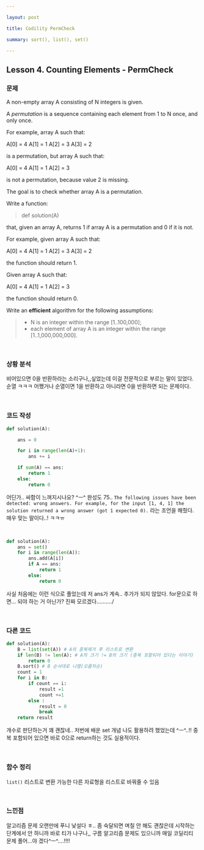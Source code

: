 ```yaml
---

layout: post

title: Codility PermCheck

summary: sort(), list(), set()

---
```


## Lesson 4. Counting Elements - PermCheck

### 문제

A non-empty array A consisting of N integers is given.

A *permutation* is a sequence containing each element from 1 to N once, and only once.

For example, array A such that:

A[0] = 4
 A[1] = 1
 A[2] = 3
 A[3] = 2

is a permutation, but array A such that:

A[0] = 4
 A[1] = 1
 A[2] = 3

is not a permutation, because value 2 is missing.

The goal is to check whether array A is a permutation.

Write a function:

> def solution(A)

that, given an array A, returns 1 if array A is a permutation and 0 if it is not.

For example, given array A such that:

A[0] = 4
 A[1] = 1
 A[2] = 3
 A[3] = 2

the function should return 1.

Given array A such that:

A[0] = 4
 A[1] = 1
 A[2] = 3

the function should return 0.

Write an ****efficient**** algorithm for the following assumptions:

> - N is an integer within the range [1..100,000];
> - each element of array A is an integer within the range [1..1,000,000,000].

<br/>

### 상황 분석

비어있으면 0을 반환하라는 소리구나,,싶었는데 이걸 전문적으로 부르는 말이 있었다. 순열 ㅋㅋㅋ 어쨌거나 순열이면 1을 반환하고 아니라면 0을 반환하면 되는 문제이다.

<br/>

### 코드 작성

```python
def solution(A):

    ans = 0

    for i in range(len(A)+1):
        ans += i

    if sum(A) == ans:
        return 1
    else:
        return 0
```

어딘가.. 싸함이 느껴지시나요? ^ㅡ^ 완성도 75.. `The following issues have been detected: wrong answers. For example, for the input [1, 4, 1] the solution returned a wrong answer (got 1 expected 0).` 라는 조언을 해줬다. 매우 맞는 말이다..! ㅋㅋㅠ

<br/>

```python
def solution(A):
    ans = set()
    for i in range(len(A)):
        ans.add(A[i])
        if A == ans:
            return 1
        else:
            return 0
```

사실 처음에는 이런 식으로 풀었는데 저 ans가 계속.. 추가가 되지 않았다. for문으로 하면... 되야 하는 거 아닌가? 진짜 모르겠다........../

<br/>

### 다른 코드

```python
def solution(A):
    B = list(set(A)) # A의 중복제거 후 리스트로 변환
    if len(B) != len(A): # A의 크기 != B의 크기 (중복 포함되어 있다는 이야기)
        return 0
    B.sort() # B 순서대로 나열(오름차순)
    count = 1
    for i in B:
        if count == i:
            result =1
            count +=1
        else :
            result = 0
            break
    return result
```

개수로 판단하는거 꽤 괜찮네.. 저번에 배운 set 개념 나도 활용하려 했었는데 ^ㅡ^..!! 중복 포함되어 있으면 바로 0으로 return하는 것도 실용적이다.

<br/>

### 함수 정리

`list()` 리스트로 변환 가능한 다른 자료형을 리스트로 바꿔줄 수 있음

<br/>

### 느낀점

알고리즘 문제 오랜만에 푸니 낯설다 ㅎ.. 좀 숙달되면 며칠 안 해도 괜찮은데 시작하는 단계에서 안 하니까 바로 티가 나구나,, 구름 알고리즘 문제도 있으니까 매일 코딜리티 문제 풀어...야 겠다^ㅡ^....!!!!
